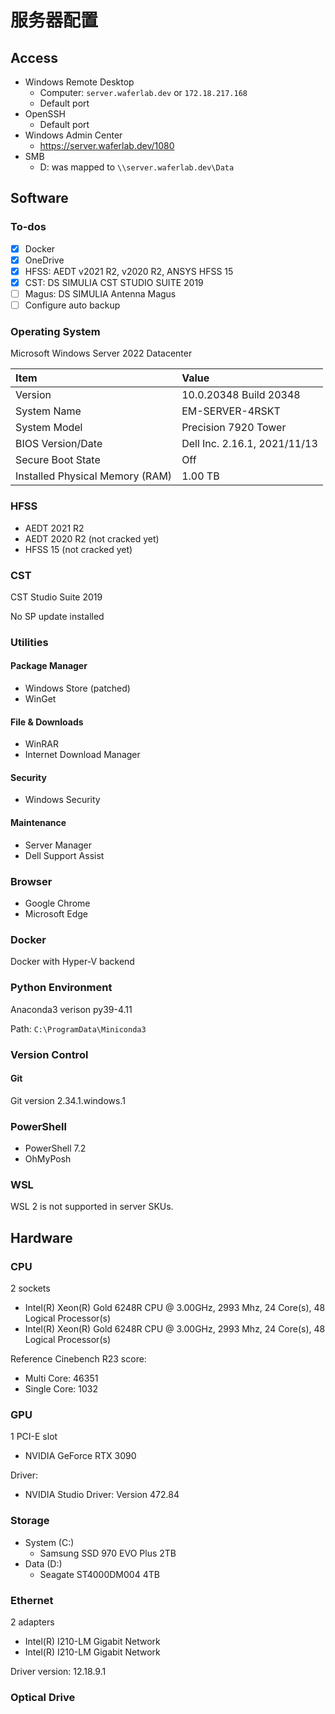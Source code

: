 # 服务器配置

## Access

- Windows Remote Desktop
  - Computer: `server.waferlab.dev` or `172.18.217.168`
  - Default port
- OpenSSH
  - Default port
- Windows Admin Center
  - https://server.waferlab.dev/1080
- SMB
  - D: was mapped to `\\server.waferlab.dev\Data`

## Software

### To-dos

- [x] Docker
- [x] OneDrive
- [x] HFSS: AEDT v2021 R2, v2020 R2, ANSYS HFSS 15
- [x] CST: DS SIMULIA CST STUDIO SUITE 2019
- [ ] Magus: DS SIMULIA Antenna Magus
- [ ] Configure auto backup

### Operating System

Microsoft Windows Server 2022 Datacenter

|Item|Value|
|:--|:--|
|Version|10.0.20348 Build 20348|
|System Name|EM-SERVER-4RSKT|
|System Model|Precision 7920 Tower|
|BIOS Version/Date|Dell Inc. 2.16.1, 2021/11/13|
|Secure Boot State|Off|
|Installed Physical Memory (RAM)|1.00 TB|

### HFSS

- AEDT 2021 R2
- AEDT 2020 R2 (not cracked yet)
- HFSS 15 (not cracked yet)

### CST

CST Studio Suite 2019

No SP update installed

### Utilities

#### Package Manager

- Windows Store (patched)
- WinGet

#### File & Downloads

- WinRAR
- Internet Download Manager

#### Security

- Windows Security

#### Maintenance

- Server Manager
- Dell Support Assist

### Browser

- Google Chrome
- Microsoft Edge

### Docker

Docker with Hyper-V backend

### Python Environment

Anaconda3 verison py39-4.11

Path: `C:\ProgramData\Miniconda3`

### Version Control

#### Git

Git version 2.34.1.windows.1

### PowerShell

- PowerShell 7.2
- OhMyPosh

### WSL

WSL 2 is not supported in server SKUs.

## Hardware

### CPU

2 sockets

- Intel(R) Xeon(R) Gold 6248R CPU @ 3.00GHz, 2993 Mhz, 24 Core(s), 48 Logical Processor(s)
- Intel(R) Xeon(R) Gold 6248R CPU @ 3.00GHz, 2993 Mhz, 24 Core(s), 48 Logical Processor(s)

Reference Cinebench R23 score:

- Multi Core: 46351
- Single Core: 1032

### GPU

1 PCI-E slot

- NVIDIA GeForce RTX 3090

Driver:

- NVIDIA Studio Driver: Version 472.84

### Storage

- System (C:)
  - Samsung SSD 970 EVO Plus 2TB
- Data (D:)
  - Seagate ST4000DM004 4TB

### Ethernet

2 adapters

- Intel(R) I210-LM Gigabit Network
- Intel(R) I210-LM Gigabit Network

Driver version: 12.18.9.1

### Optical Drive